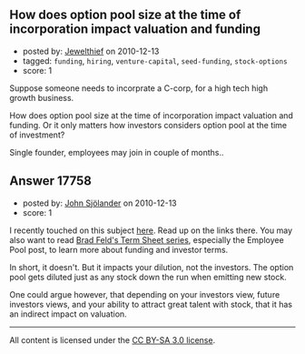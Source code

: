 ## How does option pool size at the time of incorporation impact valuation and funding

- posted by: [Jewelthief](https://stackexchange.com/users/-1/4547-jewelthief) on 2010-12-13
- tagged: `funding`, `hiring`, `venture-capital`, `seed-funding`, `stock-options`
- score: 1

Suppose someone needs to incorprate a C-corp, for a high tech high growth business. 

How does option pool size at the time of incorporation impact valuation and funding. Or it only matters how investors considers option pool at the time of investment?

Single founder, employees may join in couple of months..


## Answer 17758

- posted by: [John Sjölander](https://stackexchange.com/users/-1/5866-john-sj-lander) on 2010-12-13
- score: 1

<p>I recently touched on this subject <a href="http://answers.onstartups.com/questions/17648/how-much-in-stock-options-should-we-offer-new-employees/17653#17653">here</a>. Read up on the links there. You may also want to read <a href="http://www.feld.com/wp/archives/2005/08/term-sheet-series-wrap-up.html" rel="nofollow">Brad Feld's Term Sheet series</a>, especially the Employee Pool post, to learn more about funding and investor terms.</p>

<p>In short, it doesn't. But it impacts your dilution, not the investors. The option pool gets diluted just as any stock down the run when emitting new stock.</p>

<p>One could argue however, that depending on your investors view, future investors views, and your ability to attract great talent with stock, that it has an indirect impact on valuation.</p>




---

All content is licensed under the [CC BY-SA 3.0 license](https://creativecommons.org/licenses/by-sa/3.0/).
